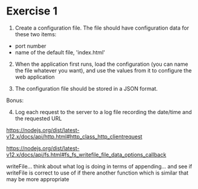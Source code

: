 # Exercise 1

1. Create a configuration file. The file should have configuration data for these two items:

- port number
- name of the default file, 'index.html'

2. When the application first runs, load the configuration (you can name the file whatever you want), and use the values from it to configure the web application

3. The configuration file should be stored in a JSON format.

Bonus:

4. Log each request to the server to a log file recording the date/time and the requested URL

https://nodejs.org/dist/latest-v12.x/docs/api/http.html#http_class_http_clientrequest

https://nodejs.org/dist/latest-v12.x/docs/api/fs.html#fs_fs_writefile_file_data_options_callback

writeFile... think about what log is doing in terms of appending... and see if writeFile is correct to use of if there another function which is similar that may be more appropriate
